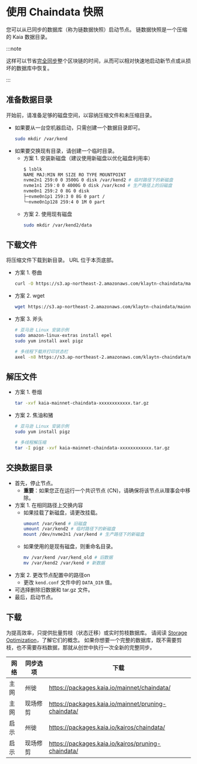 # 使用 Chaindata 快照

您可以从已同步的数据库（称为链数据快照）启动节点。 链数据快照是一个压缩的 Kaia 数据目录。

:::note

这样可以节省[完全同步](.../.../learn/storage/block-sync.md#full-sync)整个区块链的时间，从而可以相对快速地启动新节点或从损坏的数据库中恢复。

:::

## 准备数据目录

开始前，请准备足够的磁盘空间，以容纳压缩文件和未压缩目录。

- 如果要从一台空机器启动，只需创建一个数据目录即可。
  ```sh
  sudo mkdir /var/kend
  ```
- 如果要交换现有目录，请创建一个临时目录。
  - 方案 1. 安装新磁盘（建议使用新磁盘以优化磁盘利用率）
    ```sh
    $ lsblk
    NAME MAJ:MIN RM SIZE RO TYPE MOUNTPOINT
    nvme2n1 259:0 0 3500G 0 disk /var/kend2 # 临时路径下的新磁盘
    nvme1n1 259：0 0 4000G 0 disk /var/kcnd # 生产路径上的旧磁盘
    nvme0n1 259:2 0 8G 0 disk
    ├─nvme0n1p1 259:3 0 8G 0 part /
    └─nvme0n1p128 259:4 0 1M 0 part

    ```
  - 方案 2. 使用现有磁盘
    ```sh
    sudo mkdir /var/kend2/data
    ```

## 下载文件

将压缩文件下载到新目录。 URL 位于本页底部。

- 方案 1. 卷曲
  ```sh
  curl -O https://s3.ap-northeast-2.amazonaws.com/klaytn-chaindata/mainnet/kaia-mainnet-chaindata-xxxxxxxxxxxxxx.tar.gz
  ```
- 方案 2. wget
  ```sh
  wget https://s3.ap-northeast-2.amazonaws.com/klaytn-chaindata/mainnet/kaia-mainnet-chaindata-xxxxxxxxxxxxxx.tar.gz
  ```
- 方案 3. 斧头
  ```sh
  # 亚马逊 Linux 安装示例
  sudo amazon-linux-extras install epel
  sudo yum install axel pigz

  # 多线程下载并打印状态栏
  axel -n8 https://s3.ap-northeast-2.amazonaws.com/klaytn-chaindata/mainnet/kaia-mainnet-chaindata-xxxxxxxxxxxxxx.tar.gz | awk -W interactive '$0~/\[/{printf "%s'$'\r''", $0}'
  ```

## 解压文件

- 方案 1. 卷烟
  ```sh
  tar -xvf kaia-mainnet-chaindata-xxxxxxxxxxxx.tar.gz
  ```
- 方案 2. 焦油和猪
  ```sh
  # 亚马逊 Linux 安装示例
  sudo yum install pigz

  # 多线程解压缩
  tar -I pigz -xvf kaia-mainnet-chaindata-xxxxxxxxxxxx.tar.gz
  ```

## 交换数据目录

- 首先，停止节点。
  - **重要**：如果您正在运行一个共识节点 (CN)，请确保将该节点从理事会中移除。
- 方案 1. 在相同路径上交换内容
  - 如果挂载了新磁盘，请更改挂载。
    ```sh
    umount /var/kend # 旧磁盘
    umount /var/kend2 # 临时路径下的新磁盘
    mount /dev/nvme2n1 /var/kend # 生产路径下的新磁盘
    ```
  - 如果使用的是现有磁盘，则重命名目录。
    ```sh
    mv /var/kend /var/kend_old # 旧数据
    mv /var/kend2 /var/kend # 新数据
    ```
- 方案 2. 更改节点配置中的路径on
  - 更改 `kend.conf` 文件中的 `DATA_DIR` 值。
- 可选择删除旧数据和 tar.gz 文件。
- 最后，启动节点。

## 下载

为提高效率，只提供批量剪枝（状态迁移）或实时剪枝数据库。 请阅读 [Storage Optimization](.../.../learn/storage/state-pruning.md)，了解它们的概念。 如果你想要一个完整的数据库，既不需要剪枝，也不需要存档数据，那就从创世中执行一次全新的完整同步。

| 网络 | 同步选项 | 下载                                                                                                  |
| -- | ---- | --------------------------------------------------------------------------------------------------- |
| 主网 | 州徙   | https://packages.kaia.io/mainnet/chaindata/         |
| 主网 | 现场修剪 | https://packages.kaia.io/mainnet/pruning-chaindata/ |
| 启示 | 州徙   | https://packages.kaia.io/kairos/chaindata/          |
| 启示 | 现场修剪 | https://packages.kaia.io/kairos/pruning-chaindata/  |
